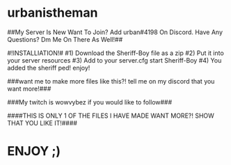 # urbanistheman

##My Server Is New Want To Join? Add urban#4198 On Discord. Have Any Questions? Dm Me On There As Well!##


#!INSTALLIATION!#
#1) Download the Sheriff-Boy file as a zip
#2) Put it into your server resources
#3) Add to your server.cfg start Sheriff-Boy
#4) You added the sheriff ped! enjoy!




###want me to make more files like this?! tell me on my discord that you want more!###


###My twitch is wowvybez if you would like to follow###

####THIS IS ONLY 1 OF THE FILES I HAVE MADE WANT MORE?! SHOW THAT YOU LIKE IT!####


# ENJOY ;)
